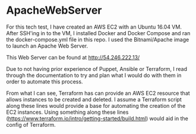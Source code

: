 # ApacheWebServer

For this tech test, I have created an AWS EC2 with an Ubuntu 16.04 VM. After SSH'ing in to the VM, I installed Docker and Docker Compose and ran the docker-compose.yml file in this repo. I used the Bitnami/Apache image to launch an Apache Web Server.

This Web Server can be found at http://54.246.222.13/


Due to not having prior experience of Puppet, Ansible or Terraform, I read through the documentation to try and plan what I would do with them in order to automate this process.


From what I can see, Terraform has can provide an AWS EC2 resource that allows instances to be created and deleted. I assume a Terraform script along these lines would provide a base for automating the creation of the EC2 instances. Using something along these lines (https://www.terraform.io/intro/getting-started/build.html) would aid in the config of Terraform.
